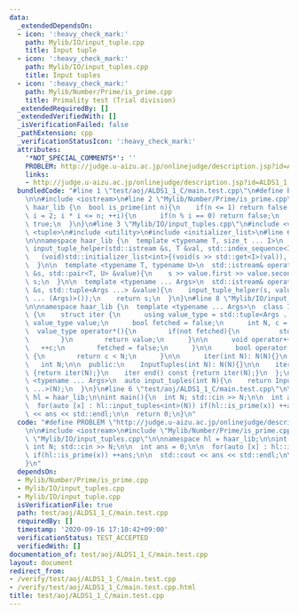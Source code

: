 ```yaml
---
data:
  _extendedDependsOn:
  - icon: ':heavy_check_mark:'
    path: Mylib/IO/input_tuple.cpp
    title: Input tuple
  - icon: ':heavy_check_mark:'
    path: Mylib/IO/input_tuples.cpp
    title: Input tuples
  - icon: ':heavy_check_mark:'
    path: Mylib/Number/Prime/is_prime.cpp
    title: Primality test (Trial division)
  _extendedRequiredBy: []
  _extendedVerifiedWith: []
  _isVerificationFailed: false
  _pathExtension: cpp
  _verificationStatusIcon: ':heavy_check_mark:'
  attributes:
    '*NOT_SPECIAL_COMMENTS*': ''
    PROBLEM: http://judge.u-aizu.ac.jp/onlinejudge/description.jsp?id=ALDS1_1_C
    links:
    - http://judge.u-aizu.ac.jp/onlinejudge/description.jsp?id=ALDS1_1_C
  bundledCode: "#line 1 \"test/aoj/ALDS1_1_C/main.test.cpp\"\n#define PROBLEM \"http://judge.u-aizu.ac.jp/onlinejudge/description.jsp?id=ALDS1_1_C\"\
    \n\n#include <iostream>\n#line 2 \"Mylib/Number/Prime/is_prime.cpp\"\n\nnamespace\
    \ haar_lib {\n  bool is_prime(int n){\n    if(n <= 1) return false;\n    for(int\
    \ i = 2; i * i <= n; ++i){\n      if(n % i == 0) return false;\n    }\n    return\
    \ true;\n  }\n}\n#line 3 \"Mylib/IO/input_tuples.cpp\"\n#include <vector>\n#include\
    \ <tuple>\n#include <utility>\n#include <initializer_list>\n#line 6 \"Mylib/IO/input_tuple.cpp\"\
    \n\nnamespace haar_lib {\n  template <typename T, size_t ... I>\n  static void\
    \ input_tuple_helper(std::istream &s, T &val, std::index_sequence<I ...>){\n \
    \   (void)std::initializer_list<int>{(void(s >> std::get<I>(val)), 0) ...};\n\
    \  }\n\n  template <typename T, typename U>\n  std::istream& operator>>(std::istream\
    \ &s, std::pair<T, U> &value){\n    s >> value.first >> value.second;\n    return\
    \ s;\n  }\n\n  template <typename ... Args>\n  std::istream& operator>>(std::istream\
    \ &s, std::tuple<Args ...> &value){\n    input_tuple_helper(s, value, std::make_index_sequence<sizeof\
    \ ... (Args)>());\n    return s;\n  }\n}\n#line 8 \"Mylib/IO/input_tuples.cpp\"\
    \n\nnamespace haar_lib {\n  template <typename ... Args>\n  class InputTuples\
    \ {\n    struct iter {\n      using value_type = std::tuple<Args ...>;\n     \
    \ value_type value;\n      bool fetched = false;\n      int N, c = 0;\n\n    \
    \  value_type operator*(){\n        if(not fetched){\n          std::cin >> value;\n\
    \        }\n        return value;\n      }\n\n      void operator++(){\n     \
    \   ++c;\n        fetched = false;\n      }\n\n      bool operator!=(iter &) const\
    \ {\n        return c < N;\n      }\n\n      iter(int N): N(N){}\n    };\n\n \
    \   int N;\n\n  public:\n    InputTuples(int N): N(N){}\n\n    iter begin() const\
    \ {return iter(N);}\n    iter end() const {return iter(N);}\n  };\n\n  template\
    \ <typename ... Args>\n  auto input_tuples(int N){\n    return InputTuples<Args\
    \ ...>(N);\n  }\n}\n#line 6 \"test/aoj/ALDS1_1_C/main.test.cpp\"\n\nnamespace\
    \ hl = haar_lib;\n\nint main(){\n  int N; std::cin >> N;\n\n  int ans = 0;\n\n\
    \  for(auto [x] : hl::input_tuples<int>(N)) if(hl::is_prime(x)) ++ans;\n\n  std::cout\
    \ << ans << std::endl;\n\n  return 0;\n}\n"
  code: "#define PROBLEM \"http://judge.u-aizu.ac.jp/onlinejudge/description.jsp?id=ALDS1_1_C\"\
    \n\n#include <iostream>\n#include \"Mylib/Number/Prime/is_prime.cpp\"\n#include\
    \ \"Mylib/IO/input_tuples.cpp\"\n\nnamespace hl = haar_lib;\n\nint main(){\n \
    \ int N; std::cin >> N;\n\n  int ans = 0;\n\n  for(auto [x] : hl::input_tuples<int>(N))\
    \ if(hl::is_prime(x)) ++ans;\n\n  std::cout << ans << std::endl;\n\n  return 0;\n\
    }\n"
  dependsOn:
  - Mylib/Number/Prime/is_prime.cpp
  - Mylib/IO/input_tuples.cpp
  - Mylib/IO/input_tuple.cpp
  isVerificationFile: true
  path: test/aoj/ALDS1_1_C/main.test.cpp
  requiredBy: []
  timestamp: '2020-09-16 17:10:42+09:00'
  verificationStatus: TEST_ACCEPTED
  verifiedWith: []
documentation_of: test/aoj/ALDS1_1_C/main.test.cpp
layout: document
redirect_from:
- /verify/test/aoj/ALDS1_1_C/main.test.cpp
- /verify/test/aoj/ALDS1_1_C/main.test.cpp.html
title: test/aoj/ALDS1_1_C/main.test.cpp
---
```

